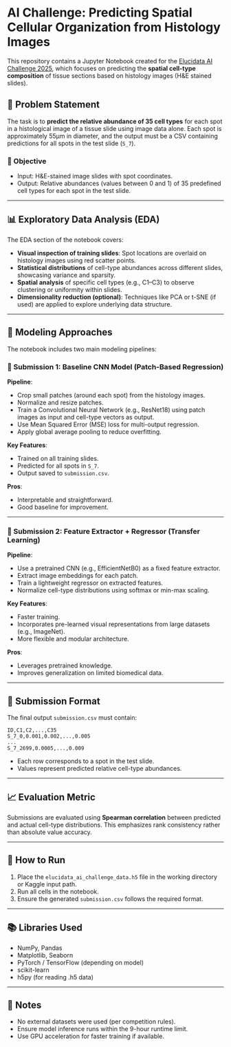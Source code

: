 # AI Challenge: Predicting Spatial Cellular Organization from Histology Images

This repository contains a Jupyter Notebook created for the [Elucidata AI Challenge 2025](https://www.kaggle.com/competitions/el-hackathon-2025), which focuses on predicting the **spatial cell-type composition** of tissue sections based on histology images (H\&E stained slides).

## 🧠 Problem Statement

The task is to **predict the relative abundance of 35 cell types** for each spot in a histological image of a tissue slide using image data alone. Each spot is approximately 55μm in diameter, and the output must be a CSV containing predictions for all spots in the test slide (`S_7`).

### 🧪 Objective

* Input: H\&E-stained image slides with spot coordinates.
* Output: Relative abundances (values between 0 and 1) of 35 predefined cell types for each spot in the test slide.

---

## 📊 Exploratory Data Analysis (EDA)

The EDA section of the notebook covers:

* **Visual inspection of training slides**: Spot locations are overlaid on histology images using red scatter points.
* **Statistical distributions** of cell-type abundances across different slides, showcasing variance and sparsity.
* **Spatial analysis** of specific cell types (e.g., C1–C3) to observe clustering or uniformity within slides.
* **Dimensionality reduction (optional)**: Techniques like PCA or t-SNE (if used) are applied to explore underlying data structure.

---

## 🧠 Modeling Approaches

The notebook includes two main modeling pipelines:

### 🔁 Submission 1: Baseline CNN Model (Patch-Based Regression)

**Pipeline**:

* Crop small patches (around each spot) from the histology images.
* Normalize and resize patches.
* Train a Convolutional Neural Network (e.g., ResNet18) using patch images as input and cell-type vectors as output.
* Use Mean Squared Error (MSE) loss for multi-output regression.
* Apply global average pooling to reduce overfitting.

**Key Features**:

* Trained on all training slides.
* Predicted for all spots in `S_7`.
* Output saved to `submission.csv`.

**Pros**:

* Interpretable and straightforward.
* Good baseline for improvement.

---

### 🎯 Submission 2: Feature Extractor + Regressor (Transfer Learning)

**Pipeline**:

* Use a pretrained CNN (e.g., EfficientNetB0) as a fixed feature extractor.
* Extract image embeddings for each patch.
* Train a lightweight regressor on extracted features.
* Normalize cell-type distributions using softmax or min-max scaling.

**Key Features**:

* Faster training.
* Incorporates pre-learned visual representations from large datasets (e.g., ImageNet).
* More flexible and modular architecture.

**Pros**:

* Leverages pretrained knowledge.
* Improves generalization on limited biomedical data.

---

## 📝 Submission Format

The final output `submission.csv` must contain:

```csv
ID,C1,C2,...,C35
S_7_0,0.001,0.002,...,0.005
...
S_7_2699,0.0005,...,0.009
```

* Each row corresponds to a spot in the test slide.
* Values represent predicted relative cell-type abundances.

---

## 📈 Evaluation Metric

Submissions are evaluated using **Spearman correlation** between predicted and actual cell-type distributions. This emphasizes rank consistency rather than absolute value accuracy.

---

## 🚀 How to Run

1. Place the `elucidata_ai_challenge_data.h5` file in the working directory or Kaggle input path.
2. Run all cells in the notebook.
3. Ensure the generated `submission.csv` follows the required format.

---

## 📚 Libraries Used

* NumPy, Pandas
* Matplotlib, Seaborn
* PyTorch / TensorFlow (depending on model)
* scikit-learn
* h5py (for reading .h5 data)

---

## 📎 Notes

* No external datasets were used (per competition rules).
* Ensure model inference runs within the 9-hour runtime limit.
* Use GPU acceleration for faster training if available.

